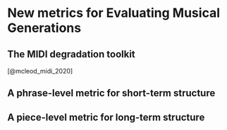 
# New metrics for Evaluating Musical Generations

## The MIDI degradation toolkit

[@mcleod_midi_2020]

## A phrase-level metric for short-term structure

## A piece-level metric for long-term structure